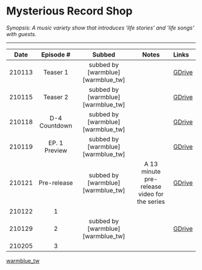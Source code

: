 # Mysterious Record Shop

_Synopsis: A music variety show that introduces 'life stories' and 'life songs' with guests._
___

|  Date  |  Episode \#   |              Subbed               |                    Notes                     | Links                                                                        |
|:------:|:-------------:|:---------------------------------:|:--------------------------------------------:|:-----------------------------------------------------------------------------|
| 210113 |   Teaser 1    | subbed by [warmblue][warmblue_tw] |                                              | [GDrive](https://drive.google.com/file/d/1MLXjaknX6nMNjGDfghilZuwlAsZSGrHz/) |
| 210115 |   Teaser 2    | subbed by [warmblue][warmblue_tw] |                                              | [GDrive](https://drive.google.com/file/d/1YAvGvpkGARzi5G-PXEhMSy-_Blyh5oml/) |
| 210118 | D-4 Countdown | subbed by [warmblue][warmblue_tw] |                                              | [GDrive](https://drive.google.com/file/d/1RVvhSkNS4ueebXqcUJsVwd1Dd_4AdmX4/) |
| 210119 | EP. 1 Preview | subbed by [warmblue][warmblue_tw] |                                              | [GDrive](https://drive.google.com/file/d/1IhyJlPFdKsyrRr2hQJdpGgW0ra5KWMLi/) |
| 210121 |  Pre-release  | subbed by [warmblue][warmblue_tw] | A 13 minute pre-release video for the series | [GDrive](https://drive.google.com/file/d/1oIO5FHw8Ij3v1jICxaJL_oTuLj0QvS6i/) |
| 210122 |       1       |                                   |                                              |                                                                              |
| 210129 |       2       | subbed by [warmblue][warmblue_tw] |                                              | [GDrive](https://drive.google.com/file/d/1NL3YM2K1ba_LakpXr_ERaGVYt6tHs1ns/) |
| 210205 |       3       |                                   |                                              |                                                                              |

[warmblue_tw](https://www.twitter.com/warmblue0221/)